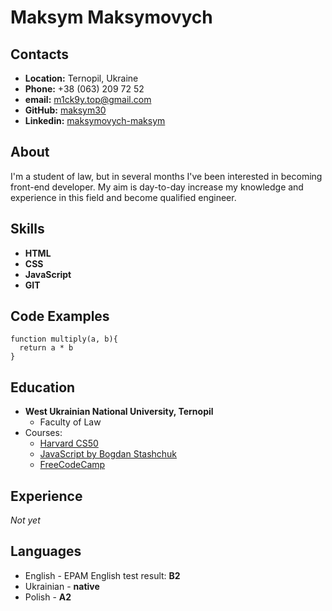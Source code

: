 # Maksym Maksymovych
## Contacts
+ **Location:** Ternopil, Ukraine
+ **Phone:** +38 (063) 209 72 52
+ **email:** m1ck9y.top@gmail.com
+ **GitHub:** [maksym30](https://github.com/maksym30)
+ **Linkedin:** [maksymovych-maksym](https://www.linkedin.com/in/maksym-maksymovych-826846176/)

## About
I'm a student of law, but in several months I've been interested in becoming front-end developer. My aim is day-to-day increase my knowledge and experience in this field and become qualified engineer.

## Skills
+ **HTML**
+ **CSS**
+ **JavaScript**
+ **GIT**

## Code Examples
```
function multiply(a, b){
  return a * b
}
```
## Education
+ **West Ukrainian National University, Ternopil**
    + Faculty of Law
+ Courses:
    + [Harvard CS50](https://javarush.com/quests/QUEST_HARVARD_CS50)
    + [JavaScript by Bogdan Stashchuk](https://stashchuk.com/javascript-ru)
    + [FreeCodeCamp](https://www.freecodecamp.org/)

## Experience
*Not yet*

## Languages
+ English - EPAM English test result: **B2**
+ Ukrainian - **native**
+ Polish - **A2**
